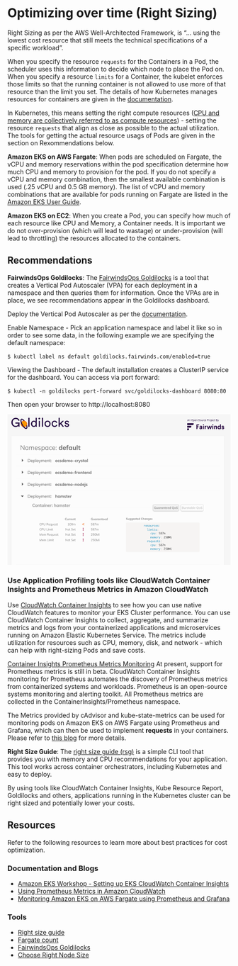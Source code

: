 # Optimizing over time (Right Sizing)

Right Sizing as per the AWS Well-Architected Framework, is “… using the lowest cost resource that still meets the technical specifications of a specific workload”.

When you specify the resource `requests` for the Containers in a Pod, the scheduler uses this information to decide which node to place the Pod on. When you specify a resource `limits` for a Container, the kubelet enforces those limits so that the running container is not allowed to use more of that resource than the limit you set. The details of how Kubernetes manages resources for containers are given in the [documentation](https://kubernetes.io/docs/concepts/configuration/manage-resources-containers/).

In Kubernetes, this means setting the right compute resources ([CPU and memory are collectively referred to as compute resources](https://kubernetes.io/docs/concepts/configuration/manage-resources-containers/)) - setting the resource `requests` that align as close as possible to the actual utilization. The tools for getting the actual resource usags of Pods are given in the section on Rexommendations below.

**Amazon EKS on AWS Fargate**: When pods are scheduled on Fargate, the vCPU and memory reservations within the pod specification determine how much CPU and memory to provision for the pod.  If you do not specify a vCPU and memory combination, then the smallest available combination is used (.25 vCPU and 0.5 GB memory). The list of vCPU and memory combinations that are available for pods running on Fargate are listed in the [Amazon EKS User Guide](https://docs.aws.amazon.com/eks/latest/userguide/fargate-pod-configuration.html). 


**Amazon EKS on EC2**: When you create a Pod, you can specify how much of each resource like CPU and Memory, a Container needs. It is important we do not over-provision (which will lead to wastage) or under-provision (will lead to throttling) the resources allocated to the containers. 

## Recommendations

**FairwindsOps Goldilocks**: The [FairwindsOps Goldilocks](https://github.com/FairwindsOps/goldilocks) is a tool that creates a Vertical Pod Autoscaler (VPA) for each deployment in a namespace and then queries them for information. Once the VPAs are in place, we see recommendations appear in the Goldilocks dashboard.



Deploy the Vertical Pod Autoscaler as per the [documentation]( https://docs.aws.amazon.com/eks/latest/userguide/vertical-pod-autoscaler.html).

Enable Namespace - Pick an application namespace and label it like so in order to see some data, in the following example we are specifying the default namespace:

```
$ kubectl label ns default goldilocks.fairwinds.com/enabled=true
```

Viewing the Dashboard - The default installation creates a ClusterIP service for the dashboard. You can access via port forward:

```
$ kubectl -n goldilocks port-forward svc/goldilocks-dashboard 8080:80
```

Then open your browser to http://localhost:8080

![Goldilocks recommendation Page](../images/Goldilocks.png)

### Use Application Profiling tools like CloudWatch Container Insights and Prometheus Metrics in Amazon CloudWatch

Use [CloudWatch Container Insights](https://docs.aws.amazon.com/AmazonCloudWatch/latest/monitoring/deploy-container-insights-EKS.html) to see how you can use native CloudWatch features to monitor your EKS Cluster performance. You can use CloudWatch Container Insights to collect, aggregate, and summarize metrics and logs from your containerized applications and microservices running on Amazon Elastic Kubernetes Service. The metrics include utilization for resources such as CPU, memory, disk, and network - which can help with right-sizing Pods and save costs. 

[Container Insights Prometheus Metrics Monitoring](https://docs.aws.amazon.com/AmazonCloudWatch/latest/monitoring/ContainerInsights-Prometheus-metrics.html) At present, support for Prometheus metrics is still in beta. CloudWatch Container Insights monitoring for Prometheus automates the discovery of Prometheus metrics from containerized systems and workloads. Prometheus is an open-source systems monitoring and alerting toolkit. All Prometheus metrics are collected in the ContainerInsights/Prometheus namespace. 

The Metrics provided by cAdvisor and kube-state-metrics can be used for monitoring pods on Amazon EKS on AWS Fargate using Prometheus and Grafana, which can then be used to implement **requests** in your containers. Please refer to [this blog](https://aws.amazon.com/blogs/containers/monitoring-amazon-eks-on-aws-fargate-using-prometheus-and-grafana/) for more details. 

**Right Size Guide**: The [right size guide (rsg)](https://mhausenblas.info/right-size-guide/) is a simple CLI tool that provides you with memory and CPU recommendations for your application. This tool works across container orchestrators, including Kubernetes and easy to deploy. 

By using tools like CloudWatch Container Insights, Kube Resource Report, Goldilocks and others, applications running in the Kubernetes cluster can be right sized and potentially lower your costs.


## Resources
Refer to the following resources to learn more about best practices for cost optimization.


### Documentation and Blogs
+	[Amazon EKS Workshop - Setting up EKS CloudWatch Container Insights ](https://www.eksworkshop.com/intermediate/250_cloudwatch_container_insights/)
+	[Using Prometheus Metrics in Amazon CloudWatch](https://aws.amazon.com/blogs/containers/using-prometheus-metrics-in-amazon-cloudwatch/)
+ [Monitoring Amazon EKS on AWS Fargate using Prometheus and Grafana](https://aws.amazon.com/blogs/containers/monitoring-amazon-eks-on-aws-fargate-using-prometheus-and-grafana/)


### Tools
+  [Right size guide](https://mhausenblas.info/right-size-guide/)
+ [Fargate count](https://github.com/mreferre/fargatecount)
+ [FairwindsOps Goldilocks](https://github.com/FairwindsOps/goldilocks)
+ [Choose Right Node Size](https://learnk8s.io/research#choosing-node-size)


